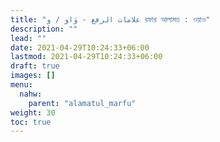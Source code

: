 ```yaml
---
title: "علامات الرفع - وَاو / و রফার আলামত : ওয়াও"
description: ""
lead: ""
date: 2021-04-29T10:24:33+06:00
lastmod: 2021-04-29T10:24:33+06:00
draft: true
images: []
menu: 
  nahw:
    parent: "alamatul_marfu"
weight: 30
toc: true
---
```



